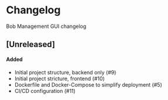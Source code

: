 # Changelog

Bob Management GUI changelog

## [Unreleased]

#### Added

- Initial project structure, backend only (#9)
- Initial project stricture, frontend (#10)
- Dockerfile and Docker-Compose to simplify deployment (#5)
- CI/CD configuration (#11)
